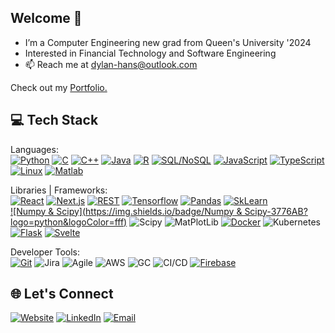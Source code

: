   ## Welcome 👋
- I’m a Computer Engineering new grad from Queen's University '2024
- Interested in Financial Technology and Software Engineering
- 📫 Reach me at dylan-hans@outlook.com
  
Check out my [Portfolio.](https://github.com/dylanhans?tab=repositories)
## 💻 Tech Stack
Languages: <br>
[![Python](https://img.shields.io/badge/Python-3776AB?logo=python&logoColor=fff)](#) [![C](https://img.shields.io/badge/C-00599C?logo=c&logoColor=white)](#) [![C++](https://img.shields.io/badge/C++-%2300599C.svg?logo=c%2B%2B&logoColor=white)](#) [![Java](https://img.shields.io/badge/Java-%23ED8B00.svg?logo=openjdk&logoColor=white)](#) [![R](https://img.shields.io/badge/R-%23276DC3.svg?logo=r&logoColor=white)](#)
 [![SQL/NoSQL](https://img.shields.io/badge/SQL/NoSQL-%2307405e.svg?logo=sqlite&logoColor=white)](#) [![JavaScript](https://img.shields.io/badge/JavaScript-F7DF1E?logo=javascript&logoColor=000)](#) [![TypeScript](https://img.shields.io/badge/TypeScript-3178C6?logo=typescript&logoColor=fff)](#) <br> [![Linux](https://img.shields.io/badge/Linux-FCC624?logo=linux&logoColor=black)](#) [![Matlab](https://img.shields.io/badge/Matlab-404040?logo=perforce&logoColor=fff)](#)

Libraries | Frameworks: <br>
[![React](https://img.shields.io/badge/React-%2320232a.svg?logo=react&logoColor=%2361DAFB)](#) [![Next.js](https://img.shields.io/badge/Next.js-black?logo=next.js&logoColor=white)](#) [![REST](https://img.shields.io/badge/REST-009485.svg?logo=fastapi&logoColor=white)](#) [![Tensorflow](https://img.shields.io/badge/Tensorflow-e95420?logo=snapcraft&logoColor=fff)](#)  [![Pandas](https://img.shields.io/badge/Pandas-3775A9?logo=pypi&logoColor=fff)](#)
[![SkLearn](https://img.shields.io/badge/SkLearn-000?logo=almalinux&logoColor=fff)](#) <br> [![Numpy & Scipy](https://img.shields.io/badge/Numpy & Scipy-3776AB?logo=python&logoColor=fff)](#) ![Scipy](https://img.shields.io/badge/SciPy-%230C55A5.svg?style=for-the-badge&logo=scipy&logoColor=%white) ![MatPlotLib](https://img.shields.io/badge/MatPlotLib-%2300000f.svg?style=for-the-badge&logo=MatPlotLib&logoColor=white) [![Docker](https://img.shields.io/badge/Docker-2496ED?logo=docker&logoColor=fff)](#) ![Kubernetes](https://img.shields.io/badge/Kubernetes-%2300000f.svg?style=for-the-badge&logo=Kubernetes&logoColor=white) [![Flask](https://img.shields.io/badge/Flask-000?logo=flask&logoColor=fff)](#) [![Svelte](https://img.shields.io/badge/Svelte-%23f1413d.svg?logo=svelte&logoColor=white)](#)


Developer Tools: <br>
[![Git](https://img.shields.io/badge/Git-F05032?logo=git&logoColor=fff)](#) ![Jira](https://img.shields.io/badge/Jira-%2300599C.svg?style=for-the-badge&logo=Jira&logoColor=white) ![Agile](https://img.shields.io/badge/Agile-%23EE4C2C.svg?style=for-the-badge&logo=Agile&logoColor=white) ![AWS](https://img.shields.io/badge/AWS-121013?style=for-the-badge&logo=AWS&logoColor=white) ![GC](https://img.shields.io/badge/GC-121013?style=for-the-badge&logo=GC&logoColor=white) ![CI/CD](https://img.shields.io/badge/CI/CD-121013?style=for-the-badge&logo=CI/CD&logoColor=white) 
[![Firebase](https://img.shields.io/badge/Firebase-039BE5?logo=Firebase&logoColor=white)](#)
## 🌐 Let's Connect <br>
[![Website](https://img.shields.io/badge/Website-%230077B5.svg?logo=Website&logoColor=black)](https://dylanhans.vercel.app/) 
[![LinkedIn](https://img.shields.io/badge/LinkedIn-%230077B5.svg?logo=linkedin&logoColor=white)](https://www.linkedin.com/in/dylanhans/) 
[![Email](https://img.shields.io/badge/Email-%230077B5.svg?logo=Email&logoColor=black)](mailto:dylan-hans@outlook.com) 
